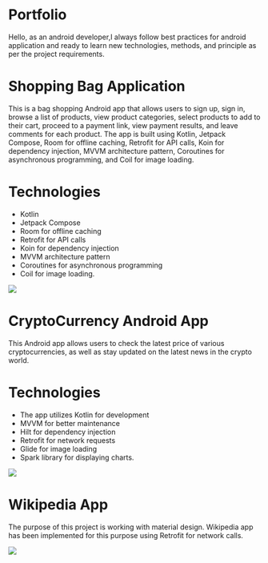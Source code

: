 # Portfolio
Hello, as an android developer,I always follow best practices for android application and ready to learn new technologies, methods, and principle as per the project requirements.

# Shopping Bag Application
This is a bag shopping Android app that allows users to sign up, sign in, browse a list of products, view product categories, select products to add to their cart, proceed to a payment link, view payment results, and leave comments for each product. The app is built using Kotlin, Jetpack Compose, Room for offline caching, Retrofit for API calls, Koin for dependency injection, MVVM architecture pattern, Coroutines for asynchronous programming, and Coil for image loading.

# Technologies
 - Kotlin
 - Jetpack Compose
 - Room for offline caching
 - Retrofit for API calls
 - Koin for dependency injection
 - MVVM architecture pattern
 - Coroutines for asynchronous programming
 - Coil for image loading.

![](https://github.com/mona-baharlou/ShoppingApp/blob/master/app/src/main/res/drawable/bag.gif)

# CryptoCurrency Android App
This Android app allows users to check the latest price of various cryptocurrencies, as well as stay updated on the latest news in the crypto world.

# Technologies
- The app utilizes Kotlin for development
- MVVM for better maintenance
- Hilt for dependency injection
- Retrofit for network requests
- Glide for image loading
- Spark library for displaying charts.

![](https://github.com/mona-baharlou/Crypto/blob/master/app/src/main/res/drawable/crypto.gif)

# Wikipedia App
The purpose of this project is working with material design. Wikipedia app has been implemented for this purpose using Retrofit for network calls.

![](https://github.com/mona-baharlou/Wikipediaa/blob/master/app/src/main/res/drawable/recordd.gif)



